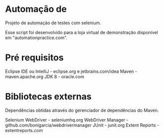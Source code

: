 # Automação de
Projeto de automação de testes com selenium.

Esse script foi desenvolvido para a loja virtual de demonstração disponível em "automationpractice.com".

# Pré requisitos
Eclipse IDE ou IntelliJ - eclipse.org e jetbrains.com/idea
Maven - maven.apache.org
JDK 8 - oracle.com

# Bibliotecas externas
Dependências obtidas através do gerenciador de dependências do Maven.

Selenium WebDriver - seleniumhq.org
WebDriver Manager - github.com/bonigarcia/webdrivermanager
JUnit - junit.org
Extent Reports - extentreports.com
